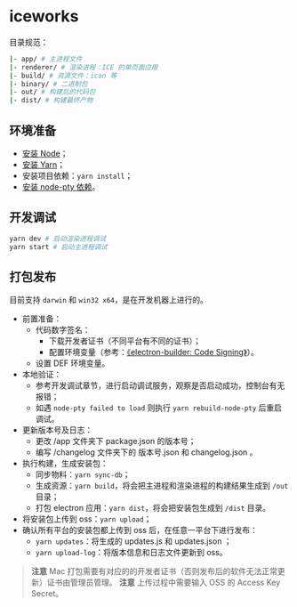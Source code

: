 # iceworks

目录规范：

```bash
|- app/ # 主进程文件
|- renderer/ # 渲染进程：ICE 的单页面应用
|- build/ # 资源文件：icon 等
|- binary/ # 二进制包
|- out/ # 构建后的代码包
|- dist/ # 构建最终产物
```

## 环境准备

- [安装 Node](https://nodejs.org/en/download/)；
- [安装 Yarn](https://yarnpkg.com/zh-Hant/docs/install)；
- 安装项目依赖：`yarn install`；
- [安装 node-pty 依赖](https://www.npmjs.com/package/node-pty#dependencies)。

## 开发调试

```bash
yarn dev # 启动渲染进程调试
yarn start # 启动主进程调试
```

## 打包发布

目前支持 `darwin` 和 `win32 x64`，是在开发机器上进行的。

- 前置准备：
    - 代码数字签名：
        - 下载开发者证书（不同平台有不同的证书）；
        - 配置环境变量（参考：[《electron-builder: Code Signing》](https://www.electron.build/code-signing)）。
    - 设置 DEF 环境变量。
- 本地验证：
    - 参考开发调试章节，进行启动调试服务，观察是否启动成功，控制台有无报错；
    - 如遇 `node-pty failed to load` 则执行 `yarn rebuild-node-pty` 后重启调试。
- 更新版本号及日志：
    - 更改 /app 文件夹下 package.json 的版本号；
    - 编写 /changelog 文件夹下的 版本号.json 和 changelog.json 。
- 执行构建，生成安装包：
    - 同步物料：`yarn sync-db`；
    - 生成资源：`yarn build`，将会把主进程和渲染进程的构建结果生成到 `/out` 目录；
    - 打包 electron 应用：`yarn dist`，将会把安装包生成到 `/dist` 目录。
- 将安装包上传到 oss：`yarn upload`；
- 确认所有平台的安装包都上传到 oss 后，在任意一平台下进行发布：
  - `yarn updates`：将生成的 updates.js 和 updates.json ；
  - `yarn upload-log`：将版本信息和日志文件更新到 oss。

> **注意** Mac 打包需要有对应的的开发者证书（否则发布后的软件无法正常更新）证书由管理员管理。
> **注意** 上传过程中需要输入 OSS 的 Access Key Secret。